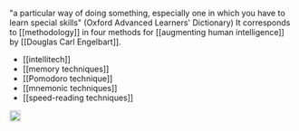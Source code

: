
"a particular way of doing something, especially one in which you have to learn special skills" (Oxford Advanced Learners' Dictionary)
It corresponds to [[methodology]] in four methods for [[augmenting human intelligence]] by [[Douglas Carl Engelbart]].

- [[intellitech]]
- [[memory techniques]]
- [[Pomodoro technique]]
- [[mnemonic techniques]]
- [[speed-reading techniques]]

<img src='https://scrapbox.io/api/pages/nishio/en/icon' alt='en.icon' height="19.5"/>